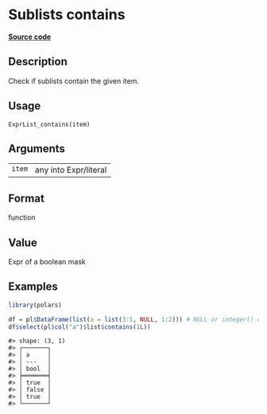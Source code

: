 
# Sublists contains

[**Source code**](https://github.com/pola-rs/r-polars/tree/3908b5beab9ec917b825bad8f9a820caad37cb4a/R/expr__list.R#L227)

## Description

Check if sublists contain the given item.

## Usage

<pre><code class='language-R'>ExprList_contains(item)
</code></pre>

## Arguments

<table>
<tr>
<td style="white-space: nowrap; font-family: monospace; vertical-align: top">
<code id="ExprList_contains_:_item">item</code>
</td>
<td>
any into Expr/literal
</td>
</tr>
</table>

## Format

function

## Value

Expr of a boolean mask

## Examples

``` r
library(polars)

df = pl$DataFrame(list(a = list(3:1, NULL, 1:2))) # NULL or integer() or list()
df$select(pl$col("a")$list$contains(1L))
```

    #> shape: (3, 1)
    #> ┌───────┐
    #> │ a     │
    #> │ ---   │
    #> │ bool  │
    #> ╞═══════╡
    #> │ true  │
    #> │ false │
    #> │ true  │
    #> └───────┘
